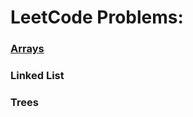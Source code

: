 # LeetCode Problems:



### [Arrays](https://github.com/nairuzabulhul/LeetCode/tree/master/Arrays)

### Linked List

### Trees
